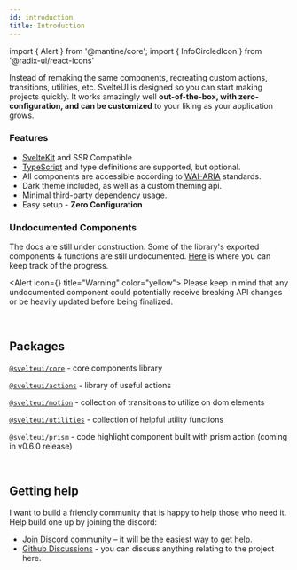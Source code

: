 ```yaml
---
id: introduction
title: Introduction
---
```


import { Alert } from '@mantine/core';
import { InfoCircledIcon } from '@radix-ui/react-icons'

Instead of remaking the same components, recreating custom actions, transitions, utilities, etc. SvelteUI is designed so you can start making projects quickly. It works amazingly well **out-of-the-box, with zero-configuration, and can be customized** to your liking as your application grows.

### Features

- [SvelteKit](https://kit.svelte.dev/) and SSR Compatible
- [TypeScript](https://typescriptlang.org/) and type definitions are supported, but optional.
- All components are accessible according to [WAI-ARIA](https://www.w3.org/WAI/standards-guidelines/aria/) standards.
- Dark theme included, as well as a custom theming api.
- Minimal third-party dependency usage.
- Easy setup - **Zero Configuration**

### Undocumented Components

The docs are still under construction. Some of the library's exported components & functions are still undocumented. [Here](https://github.com/svelteuidev/svelteui/issues/15) is where you can keep track of the progress.

<Alert icon={<InfoCircledIcon />} title="Warning" color="yellow">
Please keep in mind that any undocumented component could potentially receive breaking API changes or be heavily updated before being finalized.
</Alert>

<br />

## Packages

[`@svelteui/core`](./core/button) - core components library

[`@svelteui/actions`](./actions/use-click-outside) - library of useful actions

[`@svelteui/motion`](./motion/typewriter) - collection of transitions to utilize on dom elements

[`@svelteui/utilities`](./utilities/os) - collection of helpful utility functions

`@svelteui/prism` - code highlight component built with prism action (coming in v0.6.0 release)

<br />

## Getting help

I want to build a friendly community that is happy to help those who need it. Help build one up by joining the discord:

- [Join Discord community](https://discord.gg/2J2xmzCS79) – it will be the easiest way to get help.
- [Github Discussions](https://github.com/svelteuidev/svelteui/discussions) - you can discuss anything relating to the project here.
